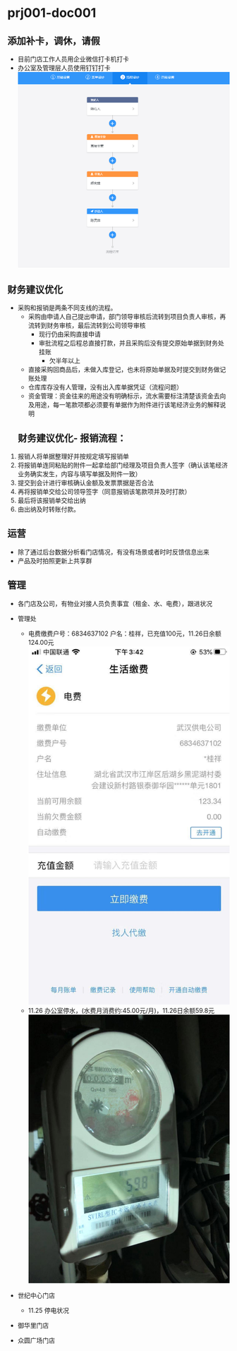 # prj001-doc001
## 添加补卡，调休，请假
 - 目前门店工作人员用企业微信打卡机打卡
 - 办公室及管理层人员使用钉钉打卡
 ![img001](img/img001.png)
 
 ## 财务建议优化
 - 采购和报销是两条不同支线的流程。
   - 采购由申请人自己提出申请，部门领导审核后流转到项目负责人审核，再流转到财务审核，最后流转到公司领导审核
     - 现行仍由采购直接申请
     - 审批流程之后程总直接打款，并且采购后没有提交原始单据到财务处挂账
       - 欠半年以上
   - 直接采购回商品后，未做入库登记，也未将原始单据及时提交到财务做记账处理
   - 仓库库存没有人管理，没有出入库单据凭证（流程问题）
   - 资金管理：资金往来的用途没有明确标示，流水需要标注清楚该资金去向及用途，每一笔款项都必须要有单据作为附件进行该笔经济业务的解释说明
   ## 财务建议优化- 报销流程：
  1. 报销人将单据整理好并按规定填写报销单
  1. 将报销单连同粘贴的附件一起拿给部门经理及项目负责人签字（确认该笔经济业务确实发生，内容与填写单据及附件一致）
  1. 提交到会计进行审核确认金额及发票票据是否合法
  1. 再将报销单交给公司领导签字（同意报销该笔款项并及时打款）
  1. 最后将该报销单交给出纳
  1. 由出纳及时转账付款。
   
 ## 运营
  - 除了通过后台数据分析看门店情况，有没有场景或者时时反馈信息出来
  - 产品及时拍照更新上共享群
   
  ## 管理
  - 各门店及公司，有物业对接人员负责事宜（租金、水、电费），跟进状况
  
   - 管理处
     - 电费缴费户号：6834637102 户名：桂祥，已充值100元，11.26日余额124.00元
      ![img002](img/img002.jpg)
     - 11.26 办公室停水，(水费月消费约:45.00元/月)，11.26日余额59.8元
      ![IMG-1](img/IMG-1.jpg)
      
   - 世纪中心门店
      - 11.25  停电状况
  
   - 御华里门店
     
   - 众圆广场门店
       
